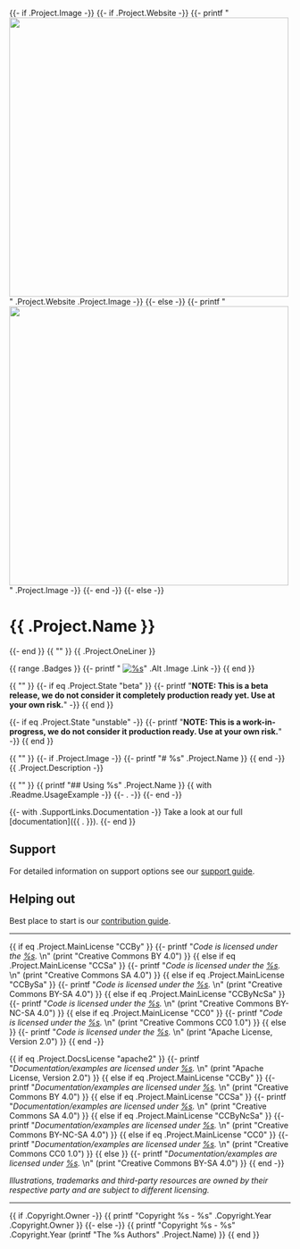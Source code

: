 {{- if .Project.Image -}}
  {{- if .Project.Website -}}
    {{- printf "<a href='%s'><img src='%s' width='500'/></a>" .Project.Website .Project.Image -}}
  {{- else -}}
    {{- printf "<img src='%s' width='500'/>" .Project.Image -}}
  {{- end -}}
{{- else -}}
# {{ .Project.Name }}
{{- end }}
{{ "" }}
{{ .Project.OneLiner }}

{{ range .Badges }}
  {{- printf " [![%s](%s)](%s)" .Alt .Image .Link -}}
{{ end }}

{{ "" }}
{{- if eq .Project.State "beta" }}
  {{- printf "**NOTE: This is a beta release, we do not consider it completely production ready yet. Use at your own risk.**" -}}
{{ end }}

{{- if eq .Project.State "unstable" -}}
  {{- printf "**NOTE: This is a work-in-progress, we do not consider it production ready. Use at your own risk.**" -}}
{{ end }}

{{ "" }}
{{- if .Project.Image -}}
{{- printf "# %s" .Project.Name }}
{{ end -}}
{{ .Project.Description -}}

{{ "" }}
{{ printf "## Using %s" .Project.Name }}
{{ with .Readme.UsageExample -}}
  {{- . -}}
{{- end -}}

{{- with .SupportLinks.Documentation -}}
Take a look at our full [documentation]({{ . }}).
{{- end }}

## Support
For detailed information on support options see our [support guide](/SUPPORT.md).

## Helping out
Best place to start is our [contribution guide](/CONTRIBUTING.md).

----

{{ if eq .Project.MainLicense "CCBy" }}
  {{- printf "*Code is licensed under the [%s](/LICENSE).*  \n" (print "Creative Commons BY 4.0") }}
{{ else if eq .Project.MainLicense "CCSa" }}
  {{- printf "*Code is licensed under the [%s](/LICENSE).*  \n" (print "Creative Commons SA 4.0") }}
{{ else if eq .Project.MainLicense "CCBySa" }}
  {{- printf "*Code is licensed under the [%s](/LICENSE).*  \n" (print "Creative Commons BY-SA 4.0") }}
{{ else if eq .Project.MainLicense "CCByNcSa" }}
  {{- printf "*Code is licensed under the [%s](/LICENSE).*  \n" (print "Creative Commons BY-NC-SA 4.0") }}
{{ else if eq .Project.MainLicense "CC0" }}
  {{- printf "*Code is licensed under the [%s](/LICENSE).*  \n" (print "Creative Commons CC0 1.0") }}
{{ else }}
  {{- printf "*Code is licensed under the [%s](/LICENSE).*  \n" (print "Apache License, Version 2.0") }}
{{ end -}}

{{ if eq .Project.DocsLicense "apache2" }}
  {{- printf "*Documentation/examples are licensed under [%s](/docs/LICENSE).* \n" (print "Apache License, Version 2.0") }}
{{ else if eq .Project.MainLicense "CCBy" }}
  {{- printf "*Documentation/examples are licensed under [%s](/docs/LICENSE).*  \n" (print "Creative Commons BY 4.0") }}
{{ else if eq .Project.MainLicense "CCSa" }}
  {{- printf "*Documentation/examples are licensed under [%s](/docs/LICENSE).*  \n" (print "Creative Commons SA 4.0") }}
{{ else if eq .Project.MainLicense "CCByNcSa" }}
  {{- printf "*Documentation/examples are licensed under [%s](/docs/LICENSE).*  \n" (print "Creative Commons BY-NC-SA 4.0") }}
{{ else if eq .Project.MainLicense "CC0" }}
  {{- printf "*Documentation/examples are licensed under [%s](/docs/LICENSE).*  \n" (print "Creative Commons CC0 1.0") }}
{{ else }}
  {{- printf "*Documentation/examples are licensed under [%s](/docs/LICENSE).*  \n" (print "Creative Commons BY-SA 4.0") }}
{{ end -}}

*Illustrations, trademarks and third-party resources are owned by their respective party and are subject to different licensing.*

---

{{ if .Copyright.Owner -}}
  {{ printf "Copyright %s - %s" .Copyright.Year .Copyright.Owner }}
{{- else -}}
  {{ printf "Copyright %s - %s" .Copyright.Year (printf "The %s Authors" .Project.Name) }}
{{ end }}
